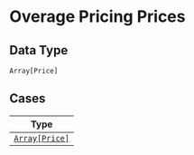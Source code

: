 
# Overage Pricing Prices

## Data Type

`Array[Price]`

## Cases

| Type |
|  --- |
| [`Array[Price]`](../../../doc/models/price.md) |


